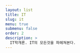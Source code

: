 ```yaml
---
layout: list
title: IT
slug: it
menu: true
submenu: false
order: 2
description: >
  IT학개론. IT의 모든것을 파헤쳐본다.
---
```

